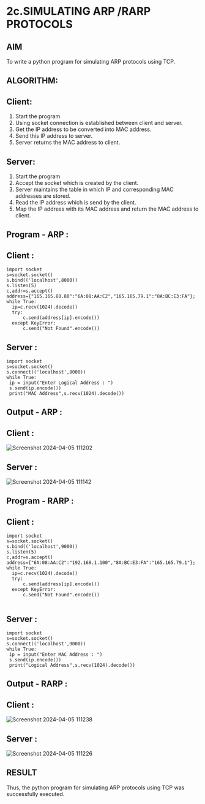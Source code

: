 # 2c.SIMULATING ARP /RARP PROTOCOLS
## AIM
To write a python program for simulating ARP protocols using TCP.
## ALGORITHM:
## Client:
1. Start the program
2. Using socket connection is established between client and server.
3. Get the IP address to be converted into MAC address.
4. Send this IP address to server.
5. Server returns the MAC address to client.
## Server:
1. Start the program
2. Accept the socket which is created by the client.
3. Server maintains the table in which IP and corresponding MAC addresses are
stored.
4. Read the IP address which is send by the client.
5. Map the IP address with its MAC address and return the MAC address to client.

## Program - ARP :
  ## Client :
  ```
 import socket
s=socket.socket()
s.bind(('localhost',8000))
s.listen(5)
c,addr=s.accept()
address={"165.165.80.80":"6A:08:AA:C2","165.165.79.1":"8A:BC:E3:FA"};
while True:
    ip=c.recv(1024).decode()
    try:
        c.send(address[ip].encode())
    except KeyError:
        c.send("Not Found".encode())
  ```
  ## Server :
   ```
   import socket
s=socket.socket()
s.connect(('localhost',8000))
while True:
    ip = input("Enter Logical Address : ")
    s.send(ip.encode())
    print("MAC Address",s.recv(1024).decode())
   ```
## Output - ARP :
  ## Client :
  ![Screenshot 2024-04-05 111202](https://github.com/Vinishofficial/2c.ARP_RARP_PROTOCOLS/assets/146931793/43f47be9-f027-4517-bb82-946ffc5eb104)

  ## Server :
  ![Screenshot 2024-04-05 111142](https://github.com/Vinishofficial/2c.ARP_RARP_PROTOCOLS/assets/146931793/f732aef6-0b98-48e8-b8dc-94898fc98ddb)

  
## Program - RARP :
  ## Client :
  ```
  import socket
s=socket.socket()
s.bind(('localhost',9000))
s.listen(5)
c,addr=s.accept()
address={"6A:08:AA:C2":"192.168.1.100","8A:BC:E3:FA":"165.165.79.1"};
while True:
    ip=c.recv(1024).decode()
    try:
        c.send(address[ip].encode())
    except KeyError:
        c.send("Not Found".encode())
        
  ```
  ## Server :
   ```
   import socket
s=socket.socket()
s.connect(('localhost',9000))
while True:
    ip = input("Enter MAC Address : ")
    s.send(ip.encode())
    print("Logical Address",s.recv(1024).decode())
   ```
## Output - RARP :
  ## Client :
 ![Screenshot 2024-04-05 111238](https://github.com/Vinishofficial/2c.ARP_RARP_PROTOCOLS/assets/146931793/51d94345-4aaf-4737-86d7-065869ae99dd)

  ## Server :
 ![Screenshot 2024-04-05 111226](https://github.com/Vinishofficial/2c.ARP_RARP_PROTOCOLS/assets/146931793/67b74a9c-89b5-4b0a-910e-f0d321fff829)

  
## RESULT
Thus, the python program for simulating ARP protocols using TCP was successfully 
executed.
